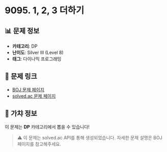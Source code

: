 # 9095. 1, 2, 3 더하기

## 📊 문제 정보
- **카테고리**: DP
- **난이도**: Silver III (Level 8)
- **태그**: 다이나믹 프로그래밍

## 🔗 문제 링크
- [BOJ 문제 페이지](https://www.acmicpc.net/problem/9095)
- [solved.ac 문제 페이지](https://solved.ac/problems/9095)

## 🎯 가챠 정보
이 문제는 **DP** 카테고리에서 뽑을 수 있습니다!

> ⚠️ 이 문제는 solved.ac API를 통해 생성되었습니다. 
> 자세한 문제 설명은 BOJ 페이지를 참고해주세요.
